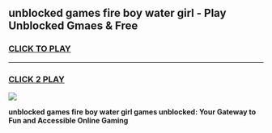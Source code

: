
## unblocked games fire boy water girl - Play Unblocked Gmaes & Free
<h3>
<a href="https://news.freeplayer.one?title=unblocked_games_fire_boy_water_girl&ref=23F">CLICK TO PLAY</a></h3>
<hr>

<h3>
<a href="https://news.freeplayer.one?title=unblocked_games_fire_boy_water_girl&ref=23F">CLICK 2 PLAY</a>
  
</h3>

<a href="https://news.freeplayer.one?title=unblocked_games_fire_boy_water_girl&ref=23F/"><img src="https://clearcache.store/games.png"></a>


**unblocked games fire boy water girl games unblocked: Your Gateway to Fun and Accessible Online Gaming**
